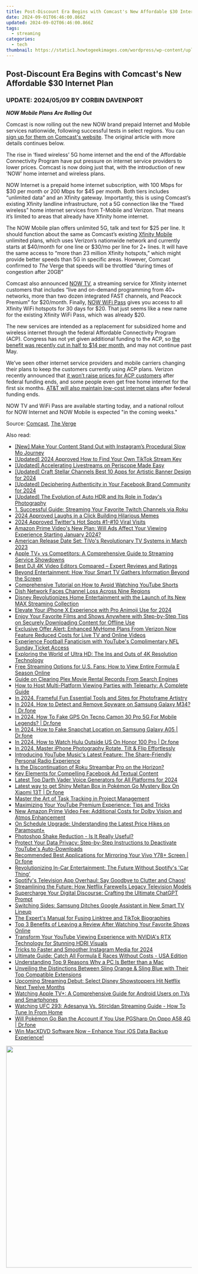 ```yaml
---
title: Post-Discount Era Begins with Comcast's New Affordable $30 Internet Plan
date: 2024-09-01T06:46:00.866Z
updated: 2024-09-02T06:46:00.866Z
tags:
  - streaming
categories:
  - tech
thumbnail: https://static1.howtogeekimages.com/wordpress/wp-content/uploads/2023/12/52810196111_97677d336d_o.jpg
---
```


## Post-Discount Era Begins with Comcast's New Affordable $30 Internet Plan

###  UPDATE: 2024/05/09 BY CORBIN DAVENPORT

**_NOW Mobile Plans Are Rolling Out_** 

 Comcast is now rolling out the new NOW brand prepaid Internet and Mobile services nationwide, following successful tests in select regions. You can [sign up for them on Comcast's website](https://www.xfinity.com/now). The original article with more details continues below.

 The rise in ‘fixed wireless’ 5G home internet and the end of the Affordable Connectivity Program have put pressure on internet service providers to lower prices. Comcast is now doing just that, with the introduction of new ‘NOW’ home internet and wireless plans.

 NOW Internet is a prepaid home internet subscription, with 100 Mbps for $30 per month or 200 Mbps for $45 per month. Both tiers includes “unlimited data” and an Xfinity gateway. Importantly, this is using Comcast’s existing Xfinity landline infrastructure, not a 5G connection like the “fixed wireless” home internet services from T-Mobile and Verizon. That means it’s limited to areas that already have Xfinity home internet.

 The NOW Mobile plan offers unlimited 5G, talk and text for $25 per line. It should function about the same as Comcast’s existing [Xfinity Mobile](https://www.xfinity.com/mobile/learn/plan) unlimited plans, which uses Verizon’s nationwide network and currently starts at $40/month for one line or $30/mo per line for 2+ lines. It will have the same access to “more than 23 million Xfinity hotspots,” which might provide better speeds than 5G in specific areas. However, Comcast confirmed to _The_ Verge that speeds will be throttled “during times of congestion after 20GB”

 Comcast also announced [NOW TV](https://www.xfinity.com/nowtv), a streaming service for Xfinity internet customers that includes “live and on-demand programming from 40+ networks, more than two dozen integrated FAST channels, and Peacock Premium” for $20/month. Finally, [NOW WiFi Pass](https://www.xfinity.com/learn/internet-service/wifi) gives you access to all Xfinity WiFi hotspots for 30 days for $20\. That just seems like a new name for the existing Xfinity WiFi Pass, which was already $20.

 The new services are intended as a replacement for subsidized home and wireless internet through the federal Affordable Connectivity Program (ACP). Congress has not yet given additional funding to the ACP, so [the benefit was recently cut in half to $14 per month](https://location-fake.techidaily.com/5-hassle-free-solutions-to-fake-location-on-find-my-friends-of-apple-iphone-se-drfone-by-drfone-virtual-ios/), and may not continue past May.

 We’ve seen other internet service providers and mobile carriers changing their plans to keep the customers currently using ACP plans. Verizon recently announced that [it won’t raise prices for ACP customers](https://article-posts.techidaily.com/top-5-high-definition-4k-gaming-screens-for-2024/) after federal funding ends, and some people even get free home internet for the first six months. [AT&T will also maintain low-cost internet plans](https://extra-resources.techidaily.com/lifecam-videoapp-quality-checkup/) after federal funding ends.

 NOW TV and WiFi Pass are available starting today, and a national rollout for NOW Internet and NOW Mobile is expected "in the coming weeks."

 Source: [Comcast](https://corporate.comcast.com/press/releases/comcast-launches-now-low-cost-internet-mobile-and-tv), [The Verge](https://www.theverge.com/2024/4/17/24132851/comcast-xfinity-now-mobile-prepaid-wireless)

<ins class="adsbygoogle"
     style="display:block"
     data-ad-format="autorelaxed"
     data-ad-client="ca-pub-7571918770474297"
     data-ad-slot="1223367746"></ins>



<ins class="adsbygoogle"
     style="display:block"
     data-ad-client="ca-pub-7571918770474297"
     data-ad-slot="8358498916"
     data-ad-format="auto"
     data-full-width-responsive="true"></ins>

<span class="atpl-alsoreadstyle">Also read:</span>
<div><ul>
<li><a href="https://instagram-video-files.techidaily.com/new-make-your-content-stand-out-with-instagrams-procedural-slow-mo-journey/"><u>[New] Make Your Content Stand Out with Instagram’s Procedural Slow Mo Journey</u></a></li>
<li><a href="https://tiktok-video-files.techidaily.com/updated-2024-approved-how-to-find-your-own-tiktok-stream-key/"><u>[Updated] 2024 Approved  How to Find Your Own TikTok Stream Key</u></a></li>
<li><a href="https://extra-information.techidaily.com/updated-accelerating-livestreams-on-periscope-made-easy/"><u>[Updated] Accelerating Livestreams on Periscope Made Easy</u></a></li>
<li><a href="https://facebook-video-share.techidaily.com/updated-craft-stellar-channels-best-10-apps-for-artistic-banner-design-for-2024/"><u>[Updated] Craft Stellar Channels  Best 10 Apps for Artistic Banner Design for 2024</u></a></li>
<li><a href="https://facebook-videos.techidaily.com/updated-deciphering-authenticity-in-your-facebook-brand-community-for-2024/"><u>[Updated] Deciphering Authenticity in Your Facebook Brand Community for 2024</u></a></li>
<li><a href="https://some-approaches.techidaily.com/updated-the-evolution-of-auto-hdr-and-its-role-in-todays-photography/"><u>[Updated] The Evolution of Auto HDR and Its Role in Today's Photography</u></a></li>
<li><a href="https://media-tips.techidaily.com/1-successful-guide-streaming-your-favorite-twitch-channels-via-roku/"><u>1. Successful Guide: Streaming Your Favorite Twitch Channels via Roku</u></a></li>
<li><a href="https://extra-skills.techidaily.com/2024-approved-laughs-in-a-click-building-hilarious-memes/"><u>2024 Approved  Laughs in a Click  Building Hilarious Memes</u></a></li>
<li><a href="https://twitter-videos.techidaily.com/2024-approved-twitters-hot-spots-1-10-viral-visits/"><u>2024 Approved  Twitter's Hot Spots  #1-#10 Viral Visits</u></a></li>
<li><a href="https://media-tips.techidaily.com/amazon-prime-videos-new-plan-will-ads-affect-your-viewing-experience-starting-january-2024/"><u>Amazon Prime Video's New Plan: Will Ads Affect Your Viewing Experience Starting January 2024?</u></a></li>
<li><a href="https://media-tips.techidaily.com/american-release-date-set-tivos-revolutionary-tv-systems-in-march-2023/"><u>American Release Date Set: TiVo's Revolutionary TV Systems in March 2023</u></a></li>
<li><a href="https://media-tips.techidaily.com/apple-tvplus-vs-competitors-a-comprehensive-guide-to-streaming-service-showdowns/"><u>Apple TV+ vs Competitors: A Comprehensive Guide to Streaming Service Showdowns</u></a></li>
<li><a href="https://some-approaches.techidaily.com/best-dji-4k-video-editors-compared-expert-reviews-and-ratings/"><u>Best DJI 4K Video Editors Compared – Expert Reviews and Ratings</u></a></li>
<li><a href="https://media-tips.techidaily.com/beyond-entertainment-how-your-smart-tv-gathers-information-beyond-the-screen/"><u>Beyond Entertainment: How Your Smart TV Gathers Information Beyond the Screen</u></a></li>
<li><a href="https://media-tips.techidaily.com/comprehensive-tutorial-on-how-to-avoid-watching-youtube-shorts/"><u>Comprehensive Tutorial on How to Avoid Watching YouTube Shorts</u></a></li>
<li><a href="https://media-tips.techidaily.com/dish-network-faces-channel-loss-across-nine-regions/"><u>Dish Network Faces Channel Loss Across Nine Regions</u></a></li>
<li><a href="https://media-tips.techidaily.com/disney-revolutionizes-home-entertainment-with-the-launch-of-its-new-max-streaming-collection/"><u>Disney Revolutionizes Home Entertainment with the Launch of Its New MAX Streaming Collection</u></a></li>
<li><a href="https://fox-friendly.techidaily.com/elevate-your-iphone-x-experience-with-pro-animoji-use-for-2024/"><u>Elevate Your iPhone X Experience with Pro Animoji Use for 2024</u></a></li>
<li><a href="https://media-tips.techidaily.com/enjoy-your-favorite-films-and-shows-anywhere-with-step-by-step-tips-on-securely-downloading-content-for-offline-use/"><u>Enjoy Your Favorite Films and Shows Anywhere with Step-by-Step Tips on Securely Downloading Content for Offline Use</u></a></li>
<li><a href="https://media-tips.techidaily.com/exclusive-offer-alert-enhanced-myhome-plans-from-verizon-now-feature-reduced-costs-for-live-tv-and-online-videos/"><u>Exclusive Offer Alert: Enhanced MyHome Plans From Verizon Now Feature Reduced Costs for Live TV and Online Videos</u></a></li>
<li><a href="https://media-tips.techidaily.com/experience-football-fanaticism-with-youtubes-complimentary-nfl-sunday-ticket-access/"><u>Experience Football Fanaticism with YouTube's Complimentary NFL Sunday Ticket Access</u></a></li>
<li><a href="https://media-tips.techidaily.com/exploring-the-world-of-ultra-hd-the-ins-and-outs-of-4k-resolution-technology/"><u>Exploring the World of Ultra HD: The Ins and Outs of 4K Resolution Technology</u></a></li>
<li><a href="https://media-tips.techidaily.com/free-streaming-options-for-us-fans-how-to-view-entire-formula-e-season-online/"><u>Free Streaming Options for U.S. Fans: How to View Entire Formula E Season Online</u></a></li>
<li><a href="https://media-tips.techidaily.com/guide-on-clearing-plex-movie-rental-records-from-search-engines/"><u>Guide on Clearing Plex Movie Rental Records From Search Engines</u></a></li>
<li><a href="https://media-tips.techidaily.com/how-to-host-multi-platform-viewing-parties-with-teleparty-a-complete-guide/"><u>How to Host Multi-Platform Viewing Parties with Teleparty: A Complete Guide</u></a></li>
<li><a href="https://some-knowledge.techidaily.com/in-2024-frameful-fun-essential-tools-and-sites-for-photoframe-artistry/"><u>In 2024, Frameful Fun  Essential Tools and Sites for Photoframe Artistry</u></a></li>
<li><a href="https://android-location-track.techidaily.com/in-2024-how-to-detect-and-remove-spyware-on-samsung-galaxy-m34-drfone-by-drfone-virtual-android/"><u>In 2024, How to Detect and Remove Spyware on Samsung Galaxy M34? | Dr.fone</u></a></li>
<li><a href="https://review-topics.techidaily.com/in-2024-how-to-fake-gps-on-tecno-camon-30-pro-5g-for-mobile-legends-drfone-by-drfone-virtual-android/"><u>In 2024, How To Fake GPS On Tecno Camon 30 Pro 5G For Mobile Legends? | Dr.fone</u></a></li>
<li><a href="https://location-social.techidaily.com/in-2024-how-to-fake-snapchat-location-on-samsung-galaxy-a05-drfone-by-drfone-virtual-android/"><u>In 2024, How to Fake Snapchat Location on Samsung Galaxy A05 | Dr.fone</u></a></li>
<li><a href="https://phone-solutions.techidaily.com/in-2024-how-to-watch-hulu-outside-us-on-honor-100-pro-drfone-by-drfone-virtual-android/"><u>In 2024, How to Watch Hulu Outside US On Honor 100 Pro | Dr.fone</u></a></li>
<li><a href="https://extra-approaches.techidaily.com/in-2024-master-iphone-photography-rotate-tilt-and-flip-effortlessly/"><u>In 2024, Master iPhone Photography  Rotate, Tilt & Flip Effortlessly</u></a></li>
<li><a href="https://media-tips.techidaily.com/introducing-youtube-musics-latest-feature-the-share-friendly-personal-radio-experience/"><u>Introducing YouTube Music's Latest Feature: The Share-Friendly Personal Radio Experience</u></a></li>
<li><a href="https://media-tips.techidaily.com/is-the-discontinuation-of-roku-streambar-pro-on-the-horizon/"><u>Is the Discontinuation of Roku Streambar Pro on the Horizon?</u></a></li>
<li><a href="https://facebook-video-files.techidaily.com/key-elements-for-compelling-facebook-ad-textual-content/"><u>Key Elements for Compelling Facebook Ad Textual Content</u></a></li>
<li><a href="https://ai-voice.techidaily.com/latest-top-darth-vader-voice-generators-for-all-platforms-for-2024/"><u>Latest Top Darth Vader Voice Generators for All Platforms for 2024</u></a></li>
<li><a href="https://android-pokemon-go.techidaily.com/latest-way-to-get-shiny-meltan-box-in-pokemon-go-mystery-box-on-xiaomi-13t-drfone-by-drfone-virtual-android/"><u>Latest way to get Shiny Meltan Box in Pokémon Go Mystery Box On Xiaomi 13T | Dr.fone</u></a></li>
<li><a href="https://win11-tips.techidaily.com/master-the-art-of-task-tracking-in-project-management/"><u>Master the Art of Task Tracking in Project Management</u></a></li>
<li><a href="https://media-tips.techidaily.com/maximizing-your-youtube-premium-experience-tips-and-tricks/"><u>Maximizing Your YouTube Premium Experience: Tips and Tricks</u></a></li>
<li><a href="https://media-tips.techidaily.com/new-amazon-prime-video-fee-additional-costs-for-dolby-vision-and-atmos-enhancement/"><u>New Amazon Prime Video Fee: Additional Costs for Dolby Vision and Atmos Enhancement</u></a></li>
<li><a href="https://media-tips.techidaily.com/on-schedule-upgrade-understanding-the-latest-price-hikes-on-paramountplus/"><u>On Schedule Upgrade: Understanding the Latest Price Hikes on Paramount+</u></a></li>
<li><a href="https://extra-lessons.techidaily.com/photoshop-shake-reduction-is-it-really-useful/"><u>Photoshop Shake Reduction - Is It Really Useful?</u></a></li>
<li><a href="https://media-tips.techidaily.com/protect-your-data-privacy-step-by-step-instructions-to-deactivate-youtubes-auto-downloads/"><u>Protect Your Data Privacy: Step-by-Step Instructions to Deactivate YouTube's Auto-Downloads</u></a></li>
<li><a href="https://screen-mirror.techidaily.com/recommended-best-applications-for-mirroring-your-vivo-y78plus-screen-drfone-by-drfone-android/"><u>Recommended Best Applications for Mirroring Your Vivo Y78+ Screen | Dr.fone</u></a></li>
<li><a href="https://media-tips.techidaily.com/revolutionizing-in-car-entertainment-the-future-without-spotifys-car-thing/"><u>Revolutionizing In-Car Entertainment: The Future Without Spotify's 'Car Thing'</u></a></li>
<li><a href="https://media-tips.techidaily.com/spotifys-television-app-overhaul-say-goodbye-to-clutter-and-chaos/"><u>Spotify's Television App Overhaul: Say Goodbye to Clutter and Chaos!</u></a></li>
<li><a href="https://media-tips.techidaily.com/streamlining-the-future-how-netflix-farewells-legacy-television-models/"><u>Streamlining the Future: How Netflix Farewells Legacy Television Models</u></a></li>
<li><a href="https://tech-haven.techidaily.com/supercharge-your-digital-discourse-crafting-the-ultimate-chatgpt-prompt/"><u>Supercharge Your Digital Discourse: Crafting the Ultimate ChatGPT Prompt</u></a></li>
<li><a href="https://media-tips.techidaily.com/switching-sides-samsung-ditches-google-assistant-in-new-smart-tv-lineup/"><u>Switching Sides: Samsung Ditches Google Assistant in New Smart TV Lineup</u></a></li>
<li><a href="https://extra-tips.techidaily.com/the-experts-manual-for-fusing-linktree-and-tiktok-biographies/"><u>The Expert's Manual for Fusing Linktree and TikTok Biographies</u></a></li>
<li><a href="https://media-tips.techidaily.com/top-3-benefits-of-leaving-a-review-after-watching-your-favorite-shows-online/"><u>Top 3 Benefits of Leaving a Review After Watching Your Favorite Shows Online</u></a></li>
<li><a href="https://media-tips.techidaily.com/transform-your-youtube-viewing-experience-with-nvidias-rtx-technology-for-stunning-hdri-visuals/"><u>Transform Your YouTube Viewing Experience with NVIDIA's RTX Technology for Stunning HDRI Visuals</u></a></li>
<li><a href="https://instagram-clips.techidaily.com/tricks-to-faster-and-smoother-instagram-media-for-2024/"><u>Tricks to Faster and Smoother Instagram Media for 2024</u></a></li>
<li><a href="https://media-tips.techidaily.com/ultimate-guide-catch-all-formula-e-races-without-costs-usa-edition/"><u>Ultimate Guide: Catch All Formula E Races Without Costs - USA Edition</u></a></li>
<li><a href="https://win11-tips.techidaily.com/understanding-top-9-reasons-why-a-pc-is-better-than-a-mac/"><u>Understanding Top 9 Reasons Why a PC Is Better than a Mac</u></a></li>
<li><a href="https://media-tips.techidaily.com/unveiling-the-distinctions-between-sling-orange-and-sling-blue-with-their-top-compatible-extensions/"><u>Unveiling the Distinctions Between Sling Orange & Sling Blue with Their Top Compatible Extensions</u></a></li>
<li><a href="https://media-tips.techidaily.com/upcoming-streaming-debut-select-disney-showstoppers-hit-netflix-next-twelve-months/"><u>Upcoming Streaming Debut: Select Disney Showstoppers Hit Netflix Next Twelve Months</u></a></li>
<li><a href="https://media-tips.techidaily.com/watching-apple-tvplus-a-comprehensive-guide-for-android-users-on-tvs-and-smartphones/"><u>Watching Apple TV+: A Comprehensive Guide for Android Users on TVs and Smartphones</u></a></li>
<li><a href="https://media-tips.techidaily.com/watching-ufc-293-adesanya-vs-stircldan-streaming-guide-how-to-tune-in-from-home/"><u>Watching UFC 293: Adesanya Vs. Stircldan Streaming Guide - How To Tune In From Home</u></a></li>
<li><a href="https://android-pokemon-go.techidaily.com/will-pokemon-go-ban-the-account-if-you-use-pgsharp-on-oppo-a58-4g-drfone-by-drfone-virtual-android/"><u>Will Pokémon Go Ban the Account if You Use PGSharp On Oppo A58 4G | Dr.fone</u></a></li>
<li><a href="https://blog-min.techidaily.com/win-macxdvd-software-now-enhance-your-ios-data-backup-experience/"><u>Win MacXDVD Software Now – Enhance Your iOS Data Backup Experience!</u></a></li>
</ul></div>

<!-- affiliate ads begin -->
<a href="https://appsumo.8odi.net/c/5597632/2068425/7443" target="_top" id="2068425"><img src="//a.impactradius-go.com/display-ad/7443-2068425" border="0" alt="" width="1200" height="600"/></a><img height="0" width="0" src="https://appsumo.8odi.net/i/5597632/2068425/7443" style="position:absolute;visibility:hidden;" border="0" />
<!-- affiliate ads end -->